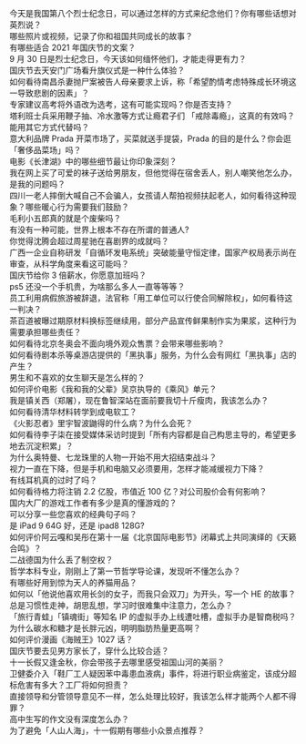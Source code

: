 今天是我国第八个烈士纪念日，可以通过怎样的方式来纪念他们？你有哪些话想对英烈说？  
哪些照片或视频，记录了你和祖国共同成长的故事？  
有哪些适合 2021 年国庆节的文案？  
9 月 30 日是烈士纪念日，今天该如何缅怀他们，才能走得更有力？  
国庆节去天安门广场看升旗仪式是一种什么体验？  
如何看待南昌杀妻抛尸案被告人母亲要求上诉，称「希望酌情考虑特殊成长环境这一导致悲剧的因素」？  
专家建议高考将外语改为选考，这有可能实现吗？你是否支持？  
塔利班士兵采用鞭子抽、冷水激等方式让瘾君子们 「戒除毒瘾」，这真的有效吗？能用其它方式代替吗？  
意大利品牌 Prada 开菜市场了，买菜就送手提袋，Prada 的目的是什么？你会逛「奢侈品菜场」吗？  
电影《长津湖》中的哪些细节最让你印象深刻？  
我在网上买了可爱的袜子送给男朋友，但他觉得在宿舍丢人，别人嘲笑他怎么办，是我的问题吗？  
四川一老人摔倒大喊自己不会骗人，女孩请人帮拍视频扶起老人，如何看待这种现象？哪些暖心行为需要我们鼓励？  
毛利小五郎真的就是个废柴吗？  
有没有一种可能，世界上根本不存在所谓的普通人?  
你觉得沈腾会超过周星驰在喜剧界的成就吗？  
广西一企业自称研发「自循环发电系统」突破能量守恒定律，国家产权局表示尚在审查，从科学角度来看这可能吗？  
国庆节给你 3 倍薪水，你愿意加班吗？  
ps5 还没一个手机贵，为啥那么多人一直等等等？  
员工利用病假旅游被辞退，法官称「用工单位可以行使合同解除权」，如何看待这一判决？  
茶百道被曝过期原材料换标签继续用，部分产品宣传鲜果制作实为果浆，这种行为需要承担哪些责任？  
如何看待北京冬奥会不面向境外观众售票？会带来哪些影响？  
如何看待剧本杀等桌游店提供的「黑执事」服务，为什么会有网红「黑执事」店的产生？  
男生和不喜欢的女生聊天是怎么样的？  
如何评价电影《我和我的父辈》吴京执导的《乘风》单元？  
我是镇关西（郑屠），现在鲁智深站在面前要我切十斤瘦肉，我该怎么办？  
如何看待清华材料转学到成电软工？  
《火影忍者》里宇智波鼬得的什么病？为什么会死？  
如何看待李子柒在接受媒体采访时提到「所有内容都是自己构思主导的，希望更多地去沉淀积累」？  
为什么奥特曼、七龙珠里的人物一开始不用大招结束战斗？  
视力一直在下降，但是手机和电脑又必须要用，怎样才能减缓视力下降？  
有线耳机真的过时了吗？  
如何看待格力将注销 2.2 亿股，市值近 100 亿？对公司股价会有何影响？  
国内大厂的游戏工作者有多少是真的懂游戏的？  
可以分享一些您喜欢的经典句子吗？  
是 iPad 9 64G 好，还是 ipad8 128G?  
如何评价阿云嘎和吴彤在第十一届《北京国际电影节》闭幕式上共同演绎的《天籁合鸣》？  
二战德国为什么丢了制空权？  
哲学本科专业，刚刚上了第一节哲学导论课，发现听不懂怎么办？  
有哪些好用到惊为天人的养猫用品？  
如何以「他说他喜欢用长剑的女子，而我只会双刀」为开头，写一个 HE 的故事？  
总是习惯性走神，胡思乱想，学习时很难集中注意力，怎么办？  
「旅行青蛙」「镇魂街」等知名 IP 的虚拟手办上线遭吐槽，虚拟手办是智商税吗？  
为什么碳水和糖才是长胖元凶，明明脂肪热量更高啊？  
如何评价漫画《海贼王》1027 话？  
国庆节要去见男方家长了，穿什么比较合适？  
十一长假又逢金秋，你会带孩子去哪里感受祖国山河的美丽？  
卫健委介入「鞋厂工人疑因苯中毒患血液病」事件，将进行职业病鉴定，该成分超标危害有多大？工厂将如何担责？  
直接领导和分管领导意见不一样，怎么处理比较好，我该怎么样才能两个人都不得罪？  
高中生写的作文没有深度怎么办？  
为了避免「人山人海」，十一假期有哪些小众景点推荐？  

